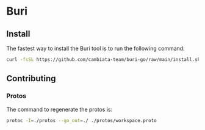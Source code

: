 # Buri

## Install

The fastest way to install the Buri tool is to run the following command:

```sh
curl -fsSL https://github.com/cambiata-team/buri-go/raw/main/install.sh | sudo sh
```

## Contributing

### Protos

The command to regenerate the protos is:

```sh
protoc -I=./protos --go_out=./ ./protos/workspace.proto
```
